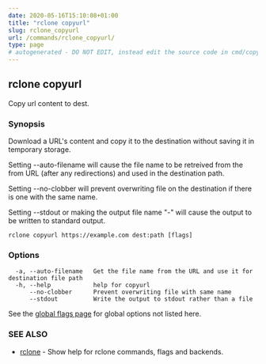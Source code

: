 ```yaml
---
date: 2020-05-16T15:10:08+01:00
title: "rclone copyurl"
slug: rclone_copyurl
url: /commands/rclone_copyurl/
type: page
# autogenerated - DO NOT EDIT, instead edit the source code in cmd/copyurl/ and as part of making a release run "make commanddocs"
---
```

## rclone copyurl

Copy url content to dest.

### Synopsis


Download a URL's content and copy it to the destination without saving
it in temporary storage.

Setting --auto-filename will cause the file name to be retreived from
the from URL (after any redirections) and used in the destination
path.

Setting --no-clobber will prevent overwriting file on the 
destination if there is one with the same name.

Setting --stdout or making the output file name "-" will cause the
output to be written to standard output.


```
rclone copyurl https://example.com dest:path [flags]
```

### Options

```
  -a, --auto-filename   Get the file name from the URL and use it for destination file path
  -h, --help            help for copyurl
      --no-clobber      Prevent overwriting file with same name
      --stdout          Write the output to stdout rather than a file
```

See the [global flags page](/flags/) for global options not listed here.

### SEE ALSO

* [rclone](/commands/rclone/)	 - Show help for rclone commands, flags and backends.

